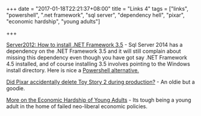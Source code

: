 +++
date = "2017-01-18T22:21:37+08:00"
title = "Links 4"
tags = ["links", "powershell", ".net framework", "sql server", "dependency hell", "pixar", "economic hardship", "young adults"]

+++

[Server2012: How to install .NET Framework 3.5](http://www.vspbreda.nl/nl/server-os/server2012-how-to-install-net-framework-3-5-solved/) - Sql Server 2014 has a dependency on the .NET Framework 3.5 and it will still complain about missing this dependency even though you have got say .NET Framework 4.5 installed, and of course installing 3.5 involves pointing to the Windows install directory. Here is nice a [Powershell alternative.](http://sqlha.com/2012/06/01/part-2-windows-server-2012-sql-server-2012-and-net-framework-powershell/)

[Did Pixar accidentally delete Toy Story 2 during production?](https://www.quora.com/Pixar-company/Did-Pixar-accidentally-delete-Toy-Story-2-during-production/answer/Oren-Jacob) - An oldie but a goodie.

[More on the Economic Hardship of Young Adults](http://www.nakedcapitalism.com/2017/01/economic-hardship-young-adults.html) - Its tough being a young adult in the home of failed neo-liberal economic policies. 